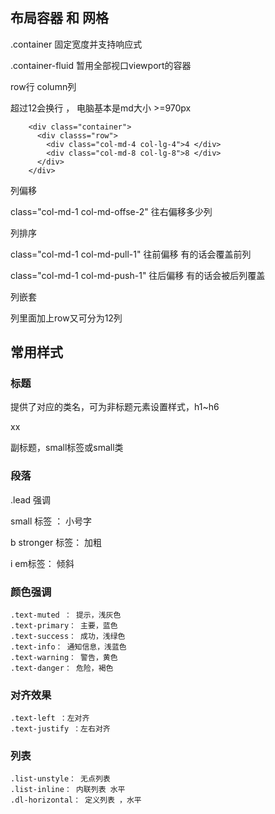 
#

## 布局容器 和 网格
.container 固定宽度并支持响应式

.container-fluid 暂用全部视口viewport的容器

row行 column列

超过12会换行 ， 电脑基本是md大小 >=970px

```
    <div class="container">
      <div classs="row">
        <div class="col-md-4 col-lg-4">4 </div>
        <div class="col-md-8 col-lg-8">8 </div>
      </div>
    </div>

```
列偏移

class="col-md-1 col-md-offse-2" 往右偏移多少列

列排序

class="col-md-1 col-md-pull-1" 往前偏移 有的话会覆盖前列

class="col-md-1 col-md-push-1" 往后偏移 有的话会被后列覆盖

列嵌套

列里面加上row又可分为12列

## 常用样式
### 标题

提供了对应的类名，可为非标题元素设置样式，h1~h6

<div class="h1">xx </div>

副标题，small标签或small类

### 段落

.lead 强调

small 标签 ： 小号字

b stronger 标签： 加粗

i em标签： 倾斜

### 颜色强调
```
.text-muted ： 提示，浅灰色
.text-primary： 主要，蓝色
.text-success： 成功，浅绿色
.text-info： 通知信息，浅蓝色
.text-warning： 警告，黄色
.text-danger： 危险，褐色
```
### 对齐效果
```
.text-left ：左对齐
.text-justify ：左右对齐
```
### 列表
```
.list-unstyle： 无点列表
.list-inline： 内联列表 水平
.dl-horizontal： 定义列表 ，水平

```



